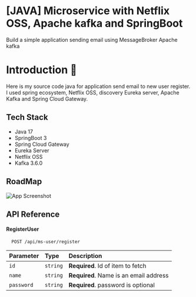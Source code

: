 
# [JAVA] Microservice with Netflix OSS, Apache kafka and SpringBoot 

Build a simple application sending email using MessageBroker Apache kafka 


# Introduction 👋

Here is my source code java for application send email to new user register. I used spring ecosystem, Netflix OSS, discovery Eureka server, Apache Kafka and Spring Cloud Gateway. 

## Tech Stack

- Java 17
- SpringBoot 3
- Spring Cloud Gateway
- Eureka Server
- Netflix OSS
- Kafka 3.6.0

## RoadMap

![App Screenshot](https://dreamix.eu/wp-content/uploads/2023/09/Building-microservices-with-Netflix-OSS-Apache-kafka-and-Spring-Boot.png)






## API Reference

#### RegisterUser

```http
  POST /api/ms-user/register
```

| Parameter | Type     | Description                       |
| :-------- | :------- | :-------------------------------- |
| `id`      | `string` | **Required**. Id of item to fetch |
| `name`      | `string` | **Required**. Name is an email address|
| `password`      | `string` | **Required**. password is optional|



